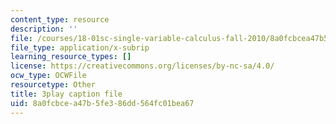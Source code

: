 ```yaml
---
content_type: resource
description: ''
file: /courses/18-01sc-single-variable-calculus-fall-2010/8a0fcbcea47b5fe386dd564fc01bea67_MK_0QHbUnIA.vtt
file_type: application/x-subrip
learning_resource_types: []
license: https://creativecommons.org/licenses/by-nc-sa/4.0/
ocw_type: OCWFile
resourcetype: Other
title: 3play caption file
uid: 8a0fcbce-a47b-5fe3-86dd-564fc01bea67
---
```


